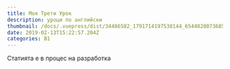 ```yaml
---
title: Моя Трети Урок
description: уроци по английски
thumbnail: /docs/.vuepress/dist/34486582_1791714197538144_6544828073685024768_n.jpg
date: 2019-02-13T15:22:57.204Z
categories: B1
---
```

Статията е в процес на разработка
